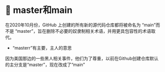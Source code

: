 # 🤴 master和main

在2020年10月份，GitHub 上创建的所有新的源代码仓库都将被命名为 “main”而不是 “master”，旨在删除不必要的奴隶制相关术语，并用更具包容性的术语取代。

- “masterr”有主要，主人的意思

因为美国那边的一些黑人相关事件，他们为了尊重，以前在Github创建仓库默认的主分支是“master”，现在改成了“main”
